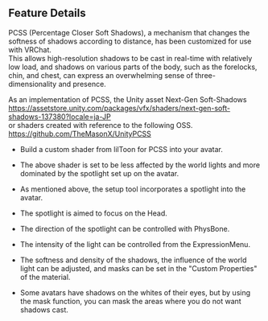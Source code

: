## Feature Details

PCSS (Percentage Closer Soft Shadows), a mechanism that changes the softness of shadows according to distance, has been customized for use with VRChat. <br/>This allows high-resolution shadows to be cast in real-time with relatively low load, and shadows on various parts of the body, such as the forelocks, chin, and chest, can express an overwhelming sense of three-dimensionality and presence. 

As an implementation of PCSS, the Unity asset Next-Gen Soft-Shadows https://assetstore.unity.com/packages/vfx/shaders/next-gen-soft-shadows-137380?locale=ja-JP <br/>or shaders created with reference to the following OSS. https://github.com/TheMasonX/UnityPCSS 

- Build a custom shader from lilToon for PCSS into your avatar. 

- The above shader is set to be less affected by the world lights and more dominated by the spotlight set up on the avatar.
- As mentioned above, the setup tool incorporates a spotlight into the avatar.
- The spotlight is aimed to focus on the Head.
- The direction of the spotlight can be controlled with PhysBone.
- The intensity of the light can be controlled from the ExpressionMenu.
- The softness and density of the shadows, the influence of the world light can be adjusted, and masks can be set in the "Custom Properties" of the material.
- Some avatars have shadows on the whites of their eyes, but by using the mask function, you can mask the areas where you do not want shadows cast.